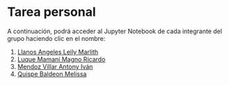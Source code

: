 # Tarea personal

A continuación, podrá acceder al Jupyter Notebook de cada integrante del grupo haciendo clic en el nombre:

1. [Llanos Angeles Leily Marlith](rutaNotebook)
2. [Luque Mamani Magno Ricardo](rutaNotebook)
3. [Mendoz Villar Antony Iván](rutaNotebook)
4. [Quispe Baldeon Melissa](rutaNotebook)